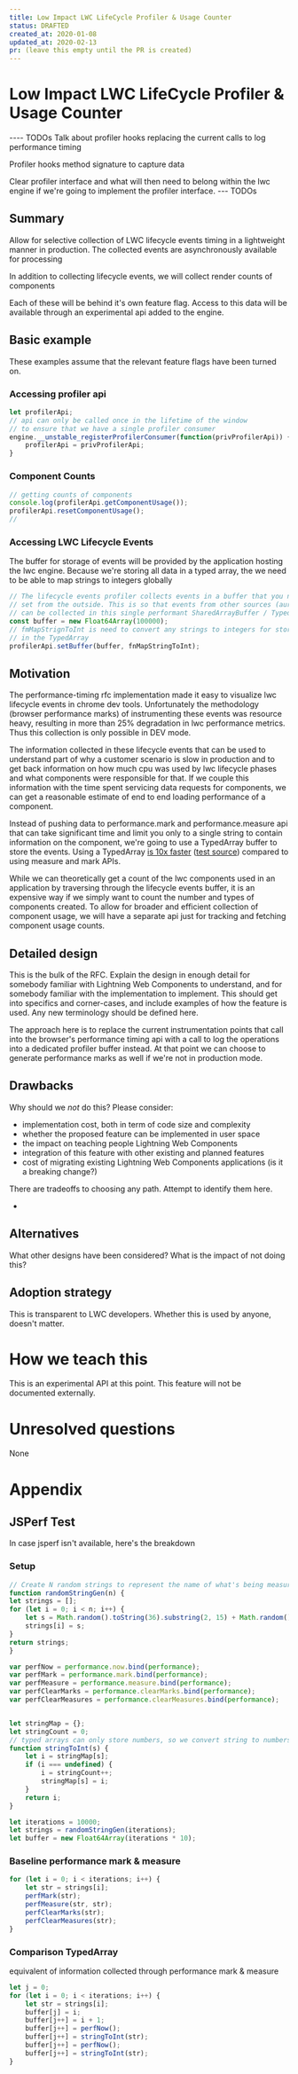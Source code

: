 ```yaml
---
title: Low Impact LWC LifeCycle Profiler & Usage Counter
status: DRAFTED
created_at: 2020-01-08
updated_at: 2020-02-13
pr: (leave this empty until the PR is created)
---
```


# Low Impact LWC LifeCycle Profiler & Usage Counter

---- TODOs
Talk about profiler hooks replacing the current calls to log performance timing

Profiler hooks method signature to capture data

Clear profiler interface and what will then need to belong within the lwc engine if we're going to implement the profiler interface. 
--- TODOs

## Summary

Allow for selective collection of LWC lifecycle events timing in a lightweight manner in production. The collected events are asynchronously available for processing 

In addition to collecting lifecycle events, we will collect render counts of components

Each of these will be behind it's own feature flag. Access to this data will be available through an experimental api added to the engine.

## Basic example

These examples assume that the relevant feature flags have been turned on.
### Accessing profiler api
```js
let profilerApi;
// api can only be called once in the lifetime of the window
// to ensure that we have a single profiler consumer
engine.__unstable_registerProfilerConsumer(function(privProfilerApi)) {
    profilerApi = privProfilerApi;
}
```

### Component Counts
```js
// getting counts of components
console.log(profilerApi.getComponentUsage());
profilerApi.resetComponentUsage();
//
```

### Accessing LWC Lifecycle Events
The buffer for storage of events will be provided by the application hosting the lwc engine.
Because we're storing all data in a typed array, the we need to be able to map strings to integers
globally
```js
// The lifecycle events profiler collects events in a buffer that you need to 
// set from the outside. This is so that events from other sources (aura, lds) etc
// can be collected in this single performant SharedArrayBuffer / TypedArray
const buffer = new Float64Array(100000);
// fmMapStrignToInt is need to convert any strings to integers for storage 
// in the TypedArray
profilerApi.setBuffer(buffer, fnMapStringToInt);
```


## Motivation

The performance-timing rfc implementation made it easy to visualize lwc lifecycle events in chrome dev tools. Unfortunately the methodology (browser performance marks) of instrumenting these events was resource heavy, resulting in more than 25% degradation in lwc performance metrics. Thus this collection is only possible in DEV mode. 

The information collected in these lifecycle events that can be used to understand part of why a customer scenario is slow in production and to get back information on how much cpu was used by lwc lifecycle phases and what components were responsible for that. If we couple this information with the time spent servicing data requests for components, we can get a reasonable estimate of end to end loading performance of a component. 

Instead of pushing data to performance.mark and performance.measure api that can take significant time and limit you only to a single string to contain information on the component, we're going to use a TypedArray buffer to store the events. Using a TypedArray [is 10x faster](https://jsperf.com/perf-mark-vs-buffer) ([test source](#JSPerf-Test)) compared to using measure and mark APIs.

While we can theoretically get a count of the lwc components used in an application by traversing through the lifecycle events buffer, it is an expensive way if we simply want to count the number and types of components created. To allow for broader and efficient collection of component usage, we will have a separate api just for tracking and fetching component usage counts.

## Detailed design

This is the bulk of the RFC. Explain the design in enough detail for somebody
familiar with Lightning Web Components to understand, and for somebody familiar with the
implementation to implement. This should get into specifics and corner-cases,
and include examples of how the feature is used. Any new terminology should be
defined here.

The approach here is to replace the current instrumentation points that call into the browser's performance timing api with a call to log the operations into a dedicated profiler buffer instead. At that point we can choose to generate performance marks as well if we're not in production mode.

## Drawbacks

Why should we *not* do this? Please consider:

- implementation cost, both in term of code size and complexity
- whether the proposed feature can be implemented in user space
- the impact on teaching people Lightning Web Components
- integration of this feature with other existing and planned features
- cost of migrating existing Lightning Web Components applications (is it a breaking change?)

There are tradeoffs to choosing any path. Attempt to identify them here.

* 

## Alternatives

What other designs have been considered? What is the impact of not doing this?

## Adoption strategy

This is transparent to LWC developers. Whether this is used by anyone, doesn't matter. 

# How we teach this

This is an experimental API at this point. This feature will not be documented externally.

# Unresolved questions

None

# Appendix

## JSPerf Test
In case jsperf isn't available, here's the breakdown
### Setup
```js
// Create N random strings to represent the name of what's being measured
function randomStringGen(n) {
let strings = [];
for (let i = 0; i < n; i++) {
    let s = Math.random().toString(36).substring(2, 15) + Math.random().toString(36).substring(2, 15);
    strings[i] = s;
}
return strings;
}

var perfNow = performance.now.bind(performance);
var perfMark = performance.mark.bind(performance);
var perfMeasure = performance.measure.bind(performance);
var perfClearMarks = performance.clearMarks.bind(performance);
var perfClearMeasures = performance.clearMeasures.bind(performance);


let stringMap = {};
let stringCount = 0;
// typed arrays can only store numbers, so we convert string to numbers
function stringToInt(s) {
    let i = stringMap[s];
    if (i === undefined) {
        i = stringCount++;
        stringMap[s] = i;
    }
    return i;
}

let iterations = 10000;
let strings = randomStringGen(iterations);
let buffer = new Float64Array(iterations * 10);
```

### Baseline performance mark & measure
```js
for (let i = 0; i < iterations; i++) {
    let str = strings[i];
    perfMark(str);
    perfMeasure(str, str);
    perfClearMarks(str);
    perfClearMeasures(str);
}
```

### Comparison TypedArray
equivalent of information collected through performance mark & measure
```js
let j = 0;
for (let i = 0; i < iterations; i++) {
    let str = strings[i];
    buffer[j] = i;
    buffer[j++] = i + 1;
    buffer[j++] = perfNow();
    buffer[j++] = stringToInt(str);
    buffer[j++] = perfNow();
    buffer[j++] = stringToInt(str);
}
```

